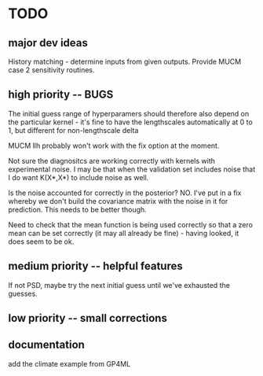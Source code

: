 # TODO

## major dev ideas
History matching - determine inputs from given outputs.
Provide MUCM case 2 sensitivity routines.

## high priority -- BUGS
The initial guess range of hyperparamers should therefore also depend on the particular kernel - it's fine to have the lengthscales automatically at 0 to 1, but different for non-lengthscale delta

MUCM llh probably won't work with the fix option at the moment.

Not sure the diagnositcs are working correctly with kernels with experimental noise. I may be that when the validation set includes noise that I do want K(X*,X*) to include noise as well.

Is the noise accounted for correctly in the posterior? NO. I've put in a fix whereby we don't build the covariance matrix with the noise in it for prediction. This needs to be better though.

Need to check that the mean function is being used correctly so that a zero mean can be set correctly (it may all already be fine) - having looked, it does seem to be ok.

## medium priority -- helpful features
If not PSD, maybe try the next initial guess until we've exhausted the guesses.

## low priority -- small corrections

## documentation
add the climate example from GP4ML
